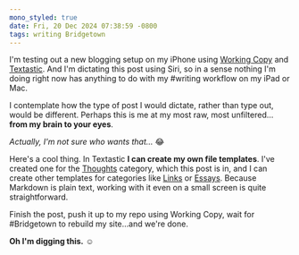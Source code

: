 ```yaml
---
mono_styled: true
date: Fri, 20 Dec 2024 07:38:59 -0800
tags: writing Bridgetown
---
```


I'm testing out a new blogging setup on my iPhone using [Working Copy](https://workingcopy.app/) and [Textastic](https://www.textasticapp.com/). And I'm dictating this post using Siri, so in a sense nothing I'm doing right now has anything to do with my #writing workflow on my iPad or Mac.

I contemplate how the type of post I would dictate, rather than type out, would be different. Perhaps this is me at my most raw, most unfiltered…**from my brain to your eyes**.

_Actually, I'm not sure who wants that…_ 😂

Here's a cool thing. In Textastic **I can create my own file templates**. I've created one for the [Thoughts](https://jaredwhite.com/browse/thoughts) category, which this post is in, and I can create other templates for categories like [Links](https://jaredwhite.com/browse/links) or [Essays](https://jaredwhite.com/browse/articles). Because Markdown is plain text, working with it even on a small screen is quite straightforward.

Finish the post, push it up to my repo using Working Copy, wait for #Bridgetown to rebuild my site…and we're done.

**Oh I'm digging this.** ☺️